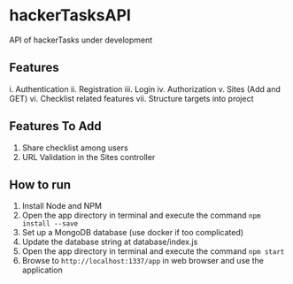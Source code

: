 # hackerTasksAPI
API of hackerTasks under development

## Features
i. Authentication
ii. Registration
iii. Login
iv. Authorization
v. Sites (Add and GET)
vi. Checklist related features
vii. Structure targets into project 

## Features To Add

1. Share checklist among users
1. URL Validation in the Sites controller


## How to run
1. Install Node and NPM
1. Open the app directory in terminal and execute the command `npm install --save`
1. Set up a MongoDB database (use docker if too complicated)
1. Update the database string at database/index.js 
1. Open the app directory in terminal and execute the command `npm start`
1. Browse to `http://localhost:1337/app` in web browser and use the application
